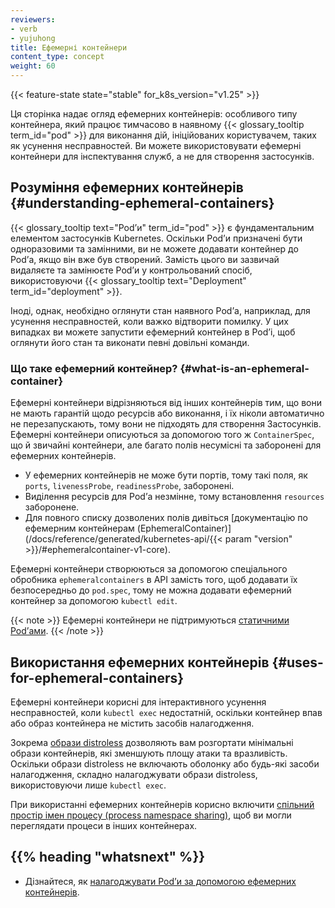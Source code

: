 ```yaml
---
reviewers:
- verb
- yujuhong
title: Ефемерні контейнери
content_type: concept
weight: 60
---
```


<!-- overview -->

{{< feature-state state="stable" for_k8s_version="v1.25" >}}

Ця сторінка надає огляд ефемерних контейнерів: особливого типу контейнера, який працює тимчасово в наявному {{< glossary_tooltip term_id="pod" >}} для виконання дій, ініційованих користувачем, таких як усунення несправностей. Ви можете використовувати ефемерні контейнери для інспектування служб, а не для створення застосунків.

<!-- body -->

## Розуміння ефемерних контейнерів {#understanding-ephemeral-containers}

{{< glossary_tooltip text="Podʼи" term_id="pod" >}} є фундаментальним елементом застосунків Kubernetes. Оскільки Podʼи призначені бути одноразовими та замінними, ви не можете додавати контейнер до Podʼа, якщо він вже був створений. Замість цього ви зазвичай видаляєте та замінюєте Podʼи у контрольований спосіб, використовуючи {{< glossary_tooltip text="Deployment" term_id="deployment" >}}.

Іноді, однак, необхідно оглянути стан наявного Podʼа, наприклад, для усунення несправностей, коли важко відтворити помилку. У цих випадках ви можете запустити ефемерний контейнер в Podʼі, щоб оглянути його стан та виконати певні довільні команди.

### Що таке ефемерний контейнер? {#what-is-an-ephemeral-container}

Ефемерні контейнери відрізняються від інших контейнерів тим, що вони не мають гарантій щодо ресурсів або виконання, і їх ніколи автоматично не перезапускають, тому вони не підходять для створення Застосунків. Ефемерні контейнери описуються за допомогою того ж `ContainerSpec`, що й звичайні контейнери, але багато полів
несумісні та заборонені для ефемерних контейнерів.

- У ефемерних контейнерів не може бути портів, тому такі поля, як `ports`, `livenessProbe`, `readinessProbe`, заборонені.
- Виділення ресурсів для Podʼа незмінне, тому встановлення `resources` заборонене.
- Для повного списку дозволених полів дивіться [документацію по ефемерним контейнерам (EphemeralContainer)](/docs/reference/generated/kubernetes-api/{{< param "version" >}}/#ephemeralcontainer-v1-core).

Ефемерні контейнери створюються за допомогою спеціального обробника `ephemeralcontainers` в API замість того, щоб додавати їх безпосередньо до `pod.spec`, тому не можна додавати ефемерний контейнер за допомогою `kubectl edit`.

{{< note >}}
Ефемерні контейнери не підтримуються [статичними Podʼами](/uk/docs/tasks/configure-pod-container/static-pod/).
{{< /note >}}

## Використання ефемерних контейнерів {#uses-for-ephemeral-containers}

Ефемерні контейнери корисні для інтерактивного усунення несправностей, коли `kubectl exec` недостатній, оскільки контейнер впав або образ контейнера не містить засобів налагодження.

Зокрема [образи distroless](https://github.com/GoogleContainerTools/distroless) дозволяють вам розгортати мінімальні образи контейнерів, які зменшують площу атаки та вразливість. Оскільки образи distroless не включають оболонку або будь-які засоби налагодження, складно налагоджувати образи distroless, використовуючи лише `kubectl exec`.

При використанні ефемерних контейнерів корисно включити [спільний простір імен процесу (process namespace sharing)](/uk/docs/tasks/configure-pod-container/share-process-namespace/), щоб ви могли переглядати процеси в інших контейнерах.

## {{% heading "whatsnext" %}}

- Дізнайтеся, як [налагоджувати Podʼи за допомогою ефемерних контейнерів](/uk/docs/tasks/debug/debug-application/debug-running-pod/#ephemeral-container).
